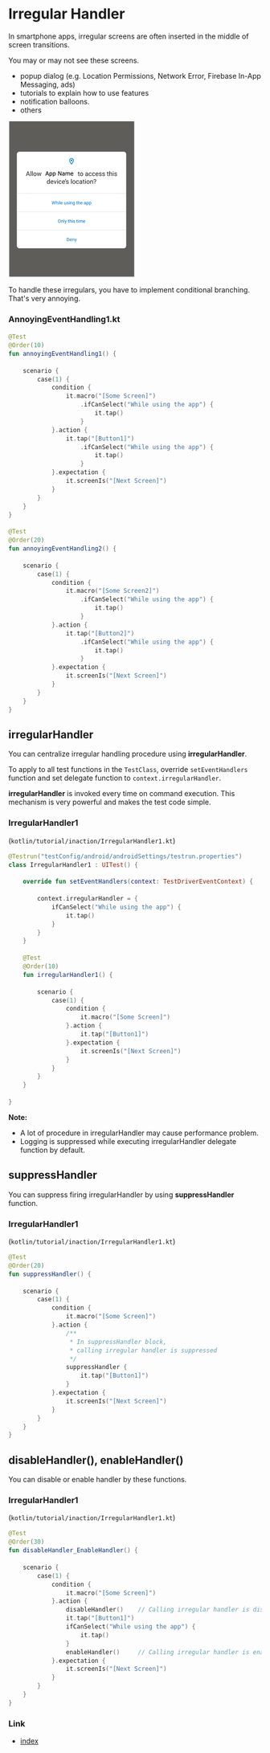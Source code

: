 # Irregular Handler

In smartphone apps, irregular screens are often inserted in the middle of screen transitions.

You may or may not see these screens.

- popup dialog (e.g. Location Permissions, Network Error, Firebase In-App Messaging, ads)
- tutorials to explain how to use features
- notification balloons.
- others

![](../_images/location_permissions.png)

To handle these irregulars, you have to implement conditional branching. That's very annoying.

### AnnoyingEventHandling1.kt

```kotlin
@Test
@Order(10)
fun annoyingEventHandling1() {

    scenario {
        case(1) {
            condition {
                it.macro("[Some Screen]")
                    .ifCanSelect("While using the app") {
                        it.tap()
                    }
            }.action {
                it.tap("[Button1]")
                    .ifCanSelect("While using the app") {
                        it.tap()
                    }
            }.expectation {
                it.screenIs("[Next Screen]")
            }
        }
    }
}

@Test
@Order(20)
fun annoyingEventHandling2() {

    scenario {
        case(1) {
            condition {
                it.macro("[Some Screen2]")
                    .ifCanSelect("While using the app") {
                        it.tap()
                    }
            }.action {
                it.tap("[Button2]")
                    .ifCanSelect("While using the app") {
                        it.tap()
                    }
            }.expectation {
                it.screenIs("[Next Screen]")
            }
        }
    }
}
```

## irregularHandler

You can centralize irregular handling procedure using **irregularHandler**.

To apply to all test functions in the `TestClass`, override `setEventHandlers` function and set delegate function
to `context.irregularHandler`.

**irregularHandler** is invoked every time on command execution. This mechanism is very powerful and makes the test code
simple.

### IrregularHandler1

(`kotlin/tutorial/inaction/IrregularHandler1.kt`)

```kotlin
@Testrun("testConfig/android/androidSettings/testrun.properties")
class IrregularHandler1 : UITest() {

    override fun setEventHandlers(context: TestDriverEventContext) {

        context.irregularHandler = {
            ifCanSelect("While using the app") {
                it.tap()
            }
        }
    }

    @Test
    @Order(10)
    fun irregularHandler1() {

        scenario {
            case(1) {
                condition {
                    it.macro("[Some Screen]")
                }.action {
                    it.tap("[Button1]")
                }.expectation {
                    it.screenIs("[Next Screen]")
                }
            }
        }
    }

}
```

**Note:**

- A lot of procedure in irregularHandler may cause performance problem.
- Logging is suppressed while executing irregularHandler delegate function by default.

## suppressHandler

You can suppress firing irregularHandler by using **suppressHandler** function.

### IrregularHandler1

(`kotlin/tutorial/inaction/IrregularHandler1.kt`)

```kotlin
@Test
@Order(20)
fun suppressHandler() {

    scenario {
        case(1) {
            condition {
                it.macro("[Some Screen]")
            }.action {
                /**
                 * In suppressHandler block,
                 * calling irregular handler is suppressed
                 */
                suppressHandler {
                    it.tap("[Button1]")
                }
            }.expectation {
                it.screenIs("[Next Screen]")
            }
        }
    }
}
```

## disableHandler(), enableHandler()

You can disable or enable handler by these functions.

### IrregularHandler1

(`kotlin/tutorial/inaction/IrregularHandler1.kt`)

```kotlin
@Test
@Order(30)
fun disableHandler_EnableHandler() {

    scenario {
        case(1) {
            condition {
                it.macro("[Some Screen]")
            }.action {
                disableHandler()    // Calling irregular handler is disabled.
                it.tap("[Button1]")
                ifCanSelect("While using the app") {
                    it.tap()
                }
                enableHandler()     // Calling irregular handler is enabled again.
            }.expectation {
                it.screenIs("[Next Screen]")
            }
        }
    }
}
```

### Link

- [index](../../index.md)

